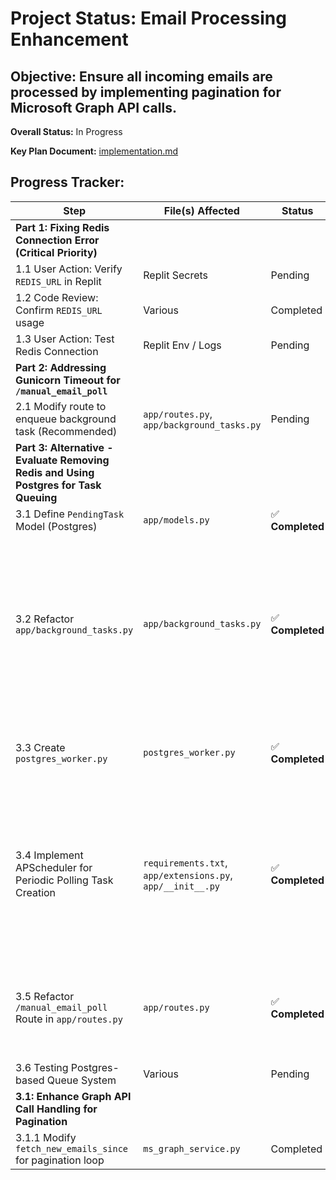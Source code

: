 # Project Status: Email Processing Enhancement

## Objective: Ensure all incoming emails are processed by implementing pagination for Microsoft Graph API calls.

**Overall Status:** In Progress

**Key Plan Document:** [implementation.md](implementation.md)

## Progress Tracker:

| Step                                                                 | File(s) Affected        | Status      | Notes                                                                 |
| -------------------------------------------------------------------- | ----------------------- | ----------- | --------------------------------------------------------------------- |
| **Part 1: Fixing Redis Connection Error (Critical Priority)**        |                         |             | User to verify `REDIS_URL` in Replit Secrets. Code review complete. |
| 1.1 User Action: Verify `REDIS_URL` in Replit                       | Replit Secrets          | Pending     | User to confirm/update.                                             |
| 1.2 Code Review: Confirm `REDIS_URL` usage                         | Various                 | Completed   | Code correctly uses `REDIS_URL` env var.                            |
| 1.3 User Action: Test Redis Connection                             | Replit Env / Logs       | Pending     | After `REDIS_URL` update.                                           |
| **Part 2: Addressing Gunicorn Timeout for `/manual_email_poll`**   |                         |             | To be addressed after Redis or by Part 3 changes.                   |
| 2.1 Modify route to enqueue background task (Recommended)            | `app/routes.py`, `app/background_tasks.py` | Pending | Will be superseded if Part 3 is fully implemented.                  |
| **Part 3: Alternative - Evaluate Removing Redis and Using Postgres for Task Queuing** |                         |             | **Currently In Progress**                                           |
| 3.1 Define `PendingTask` Model (Postgres)                            | `app/models.py`         | ✅ **Completed** | Added `PendingTask` model.                                          |
| 3.2 Refactor `app/background_tasks.py`                             | `app/background_tasks.py` | ✅ **Completed** | Removed Redis/RQ dependencies and associated functions (`get_redis_conn`, `get_email_queue`, `process_email_job`). Renamed and refactored `process_email_job` to `handle_process_single_email(task_payload)`. Modified `poll_new_emails` to accept the Flask app instance. Created `PendingTask` entries in the database for new emails with `task_type='process_single_email'`. Managed `last_checked_timestamp` (currently in-memory, consider DB persistence later). Added `trigger_email_polling_task_creation()` to be called by APScheduler. Added `handle_task(task_type, payload, app_for_context)` as a dispatcher to be called by the Postgres worker. It currently handles `process_single_email` and `poll_all_new_emails`. |
| 3.3 Create `postgres_worker.py`                                     | `postgres_worker.py`    | ✅ **Completed** | Worker script initializes the Flask app. Continuously polls the `pending_tasks` table for tasks with status 'pending' or 'retry'. Uses `SELECT ... FOR UPDATE SKIP LOCKED` to claim tasks. Calls `app.background_tasks.handle_task()` with the task type and payload. Manages task status updates (processing, completed, failed) and retries. Handles graceful shutdown. |
| 3.4 Implement APScheduler for Periodic Polling Task Creation          | `requirements.txt`, `app/extensions.py`, `app/__init__.py` | ✅ **Completed** | Added `APScheduler` to project dependencies. Initialized `scheduler = BackgroundScheduler()` in `app/extensions.py`. In `app/__init__.py`: Configured APScheduler with `SQLAlchemyJobStore` using the main database. Scheduled the `app.background_tasks.trigger_email_polling_task_creation` function to run at a configurable interval (e.g., every `POLL_INTERVAL_SECONDS`). This function creates a `PendingTask` for the worker to pick up and execute `poll_new_emails`. **Log Confirmation (2025-05-21):** User-provided logs confirm Gunicorn start, DB connection, and APScheduler successfully initializing, adding the `trigger_email_polling_task_creation` job, and starting. The job `trigger_email_poll_job` is running as expected. |
| 3.5 Refactor `/manual_email_poll` Route in `app/routes.py`           | `app/routes.py`         | ✅ **Completed** | The `/manual_email_poll` route (POST method) has been verified. It correctly creates a `PendingTask` with `task_type='poll_all_new_emails'`, `status='pending'`, and an empty payload. This task will be picked up by `postgres_worker.py` to trigger the `poll_new_emails` function in `app/background_tasks.py` asynchronously. This resolves the Gunicorn timeout issue for manual polling by offloading the work to the background worker. |
| 3.6 Testing Postgres-based Queue System                            | Various                 | Pending     |                                                                       |
| **3.1: Enhance Graph API Call Handling for Pagination**              |                         |             |                                                                       |
| 3.1.1 Modify `fetch_new_emails_since` for pagination loop          | `ms_graph_service.py`   | Completed   | Implemented loop to call `
